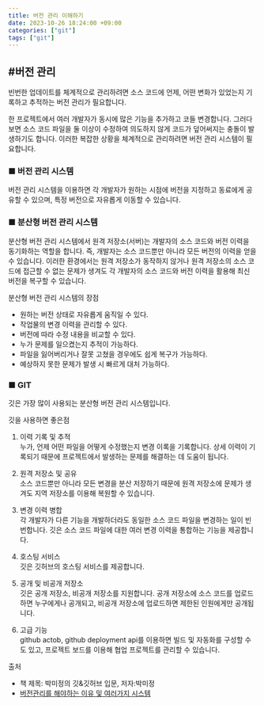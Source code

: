 ```yaml
---
title: 버전 관리 이해하기
date: 2023-10-26 18:24:00 +09:00
categories: ["git"]
tags: ["git"]
---
```


## #버전 관리

빈번한 업데이트를 체계적으로 관리하려면 소스 코드에 언제, 어떤 변화가 있었는지 기록하고 추적하는 버전 관리가 필요합니다.

한 프로젝트에서 여러 개발자가 동시에 많은 기능을 추가하고 코들 변경합니다. 그러다 보면 소스 코드 파일을 둘 이상이 수정하여 의도하지 않게 코드가 덮어써지는 충돌이 발생하기도 합니다. 이러한 복잡한 상황을 체계적으로 관리하려면 버전 관리 시스템이 필요합니다.

### ■ 버전 관리 시스템

버전 관리 시스템을 이용하면 각 개발자가 원하는 시점에 버전을 지정하고 동료에게 공유할 수 있으며, 특정 버전으로 자유롭게 이동할 수 있습니다.

### ■ 분산형 버전 관리 시스템

분산형 버전 관리 시스템에서 원격 저장소(서버)는 개발자의 소스 코드와 버전 이력을 동기화하는 역할을 합니다. 즉, 개발자는 소스 코드뿐만 아니라 모든 버전의 이력을 얻을 수 있습니다. 이러한 환경에서는 원격 저장소가 동작하지 않거나 원격 저장소의 소스 코드에 접근할 수 없는 문제가 생겨도 각 개발자의 소스 코드와 버전 이력을 활용해 최신 버전을 복구할 수 있습니다.

분산형 버전 관리 시스템의 장점

- 원하는 버전 상태로 자유롭게 움직일 수 있다.
- 작업물의 변경 이력을 관리할 수 있다.
- 버전에 따라 수정 내용을 비교할 수 있다.
- 누가 문제를 일으켰는지 추적이 가능하다.
- 파일을 잃어버리거나 잘못 고쳤을 경우에도 쉽게 복구가 가능하다.
- 예상하지 못한 문제가 발생 시 빠르게 대처 가능하다.

### ■ GIT

깃은 가장 많이 사용되는 분산형 버전 관리 시스템입니다.

깃을 사용하면 좋은점

1. 이력 기록 및 추적  
   누가, 언제 어떤 파일을 어떻게 수정했는지 변경 이록을 기록합니다. 상세 이력이 기록되기 때문에 프로젝트에서 발생하는 문제를 해결하는 데 도움이 됩니다.
1. 원격 저장소 및 공유  
   소스 코드뿐만 아니라 모든 변경을 분산 저장하기 때문에 원격 저장소에 문제가 생겨도 지역 저장소를 이용해 복원할 수 있습니다.
1. 변경 이력 병합  
   각 개발자가 다른 기능을 개발하더라도 동일한 소스 코드 파일을 변경하는 일이 빈번합니다. 깃은 소스 코드 파일에 대한 여러 변경 이력을 통합하는 기능을 제공합니다.
1. 호스팅 서비스  
   깃은 깃허브의 호스팅 서비스를 제공합니다.

1. 공개 및 비공개 저장소  
   깃은 공개 저장소, 비공개 저장소를 지원합니다. 공개 저장소에 소스 코드를 업로드하면 누구에게나 공개되고, 비공개 저장소에 업로드하면 제한된 인원에게만 공개됩니다.

1. 고급 기능  
   github actob, github deployment api를 이용하면 빌드 및 자동화를 구성할 수도 있고, 프로젝트 보드를 이용해 협업 프로젝트를 관리할 수 있습니다.

출처

- 책 제목: 박미정의 깃&깃허브 입문, 저자:박미정
- [<Git>버전관리를 해야하는 이유 및 여러가지 시스템](https://velog.io/@dev_2dong/%EB%B2%84%EC%A0%84%EA%B4%80%EB%A6%AC%EB%A5%BC-%ED%95%B4%EC%95%BC%ED%95%98%EB%8A%94-%EC%9D%B4%EC%9C%A0-%EB%B0%8F-%EC%97%AC%EB%9F%AC%EA%B0%80%EC%A7%80-%EC%8B%9C%EC%8A%A4%ED%85%9C)
